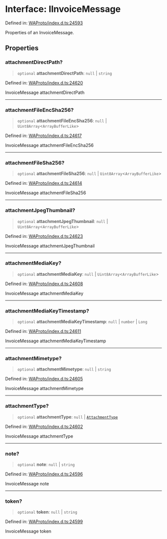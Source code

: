 # Interface: IInvoiceMessage

Defined in: [WAProto/index.d.ts:24593](https://github.com/Fokusdotid/Baileys/blob/49e815e65b8f4aea31725e09dcf4815734557e39/WAProto/index.d.ts#L24593)

Properties of an InvoiceMessage.

## Properties

### attachmentDirectPath?

> `optional` **attachmentDirectPath**: `null` \| `string`

Defined in: [WAProto/index.d.ts:24620](https://github.com/Fokusdotid/Baileys/blob/49e815e65b8f4aea31725e09dcf4815734557e39/WAProto/index.d.ts#L24620)

InvoiceMessage attachmentDirectPath

***

### attachmentFileEncSha256?

> `optional` **attachmentFileEncSha256**: `null` \| `Uint8Array`\<`ArrayBufferLike`\>

Defined in: [WAProto/index.d.ts:24617](https://github.com/Fokusdotid/Baileys/blob/49e815e65b8f4aea31725e09dcf4815734557e39/WAProto/index.d.ts#L24617)

InvoiceMessage attachmentFileEncSha256

***

### attachmentFileSha256?

> `optional` **attachmentFileSha256**: `null` \| `Uint8Array`\<`ArrayBufferLike`\>

Defined in: [WAProto/index.d.ts:24614](https://github.com/Fokusdotid/Baileys/blob/49e815e65b8f4aea31725e09dcf4815734557e39/WAProto/index.d.ts#L24614)

InvoiceMessage attachmentFileSha256

***

### attachmentJpegThumbnail?

> `optional` **attachmentJpegThumbnail**: `null` \| `Uint8Array`\<`ArrayBufferLike`\>

Defined in: [WAProto/index.d.ts:24623](https://github.com/Fokusdotid/Baileys/blob/49e815e65b8f4aea31725e09dcf4815734557e39/WAProto/index.d.ts#L24623)

InvoiceMessage attachmentJpegThumbnail

***

### attachmentMediaKey?

> `optional` **attachmentMediaKey**: `null` \| `Uint8Array`\<`ArrayBufferLike`\>

Defined in: [WAProto/index.d.ts:24608](https://github.com/Fokusdotid/Baileys/blob/49e815e65b8f4aea31725e09dcf4815734557e39/WAProto/index.d.ts#L24608)

InvoiceMessage attachmentMediaKey

***

### attachmentMediaKeyTimestamp?

> `optional` **attachmentMediaKeyTimestamp**: `null` \| `number` \| `Long`

Defined in: [WAProto/index.d.ts:24611](https://github.com/Fokusdotid/Baileys/blob/49e815e65b8f4aea31725e09dcf4815734557e39/WAProto/index.d.ts#L24611)

InvoiceMessage attachmentMediaKeyTimestamp

***

### attachmentMimetype?

> `optional` **attachmentMimetype**: `null` \| `string`

Defined in: [WAProto/index.d.ts:24605](https://github.com/Fokusdotid/Baileys/blob/49e815e65b8f4aea31725e09dcf4815734557e39/WAProto/index.d.ts#L24605)

InvoiceMessage attachmentMimetype

***

### attachmentType?

> `optional` **attachmentType**: `null` \| [`AttachmentType`](../namespaces/InvoiceMessage/enumerations/AttachmentType.md)

Defined in: [WAProto/index.d.ts:24602](https://github.com/Fokusdotid/Baileys/blob/49e815e65b8f4aea31725e09dcf4815734557e39/WAProto/index.d.ts#L24602)

InvoiceMessage attachmentType

***

### note?

> `optional` **note**: `null` \| `string`

Defined in: [WAProto/index.d.ts:24596](https://github.com/Fokusdotid/Baileys/blob/49e815e65b8f4aea31725e09dcf4815734557e39/WAProto/index.d.ts#L24596)

InvoiceMessage note

***

### token?

> `optional` **token**: `null` \| `string`

Defined in: [WAProto/index.d.ts:24599](https://github.com/Fokusdotid/Baileys/blob/49e815e65b8f4aea31725e09dcf4815734557e39/WAProto/index.d.ts#L24599)

InvoiceMessage token
